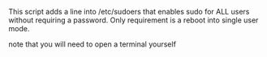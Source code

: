 This script adds a line into /etc/sudoers that enables sudo for ALL users without requiring a password. 
Only requirement is a reboot into single user mode.

note that you will need to open a terminal yourself
